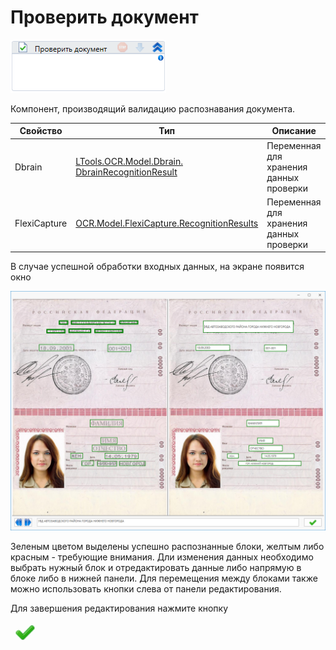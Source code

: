 # Проверить документ

![](<../../../.gitbook/assets/image (392).png>)

Компонент, производящий валидацию распознавания документа.

| Свойство     | Тип                                                                                             | Описание                                |
| ------------ | ----------------------------------------------------------------------------------------------- | --------------------------------------- |
| Dbrain       | [LTools.OCR.Model.Dbrain. DbrainRecognitionResult](dbrain/datatypes/dbrainrecognitionresult.md) | Переменная для хранения данных проверки |
| FlexiCapture | [OCR.Model.FlexiCapture.RecognitionResults](el\_ocr\_flexi/tipy-dannykh/recognitionresult.md)   | Переменная для хранения данных проверки |

В случае успешной обработки входных данных, на экране появится окно

![](<../../../.gitbook/assets/image (18).png>)

Зеленым цветом выделены успешно распознанные блоки, желтым либо красным - требующие внимания. Дли изменения данных необходимо выбрать нужный блок и отредактировать данные либо напрямую в блоке либо в нижней панели. Для перемещения между блоками также можно использовать кнопки слева от панели редактирования.

Для завершения редактирования нажмите кнопку

![](<../../../.gitbook/assets/image (148) (1) (2) (2) (1) (1).png>)
